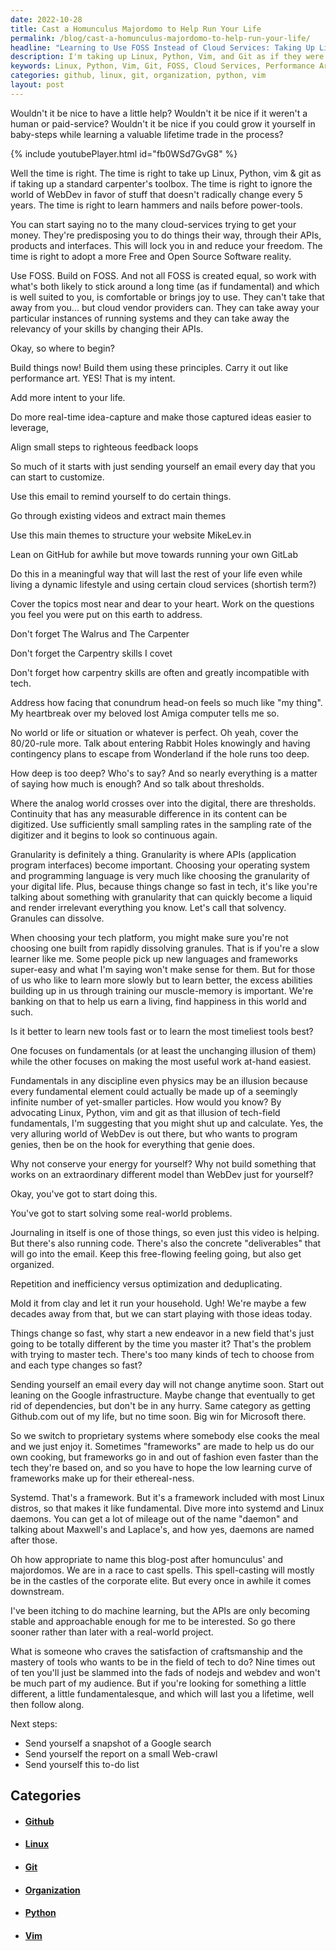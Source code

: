 ```yaml
---
date: 2022-10-28
title: Cast a Homunculus Majordomo to Help Run Your Life
permalink: /blog/cast-a-homunculus-majordomo-to-help-run-your-life/
headline: "Learning to Use FOSS Instead of Cloud Services: Taking Up Linux, Python, Vim and Git as If They Were Tools in a Carpenter's Toolbox"
description: I'm taking up Linux, Python, Vim, and Git as if they were tools in a carpenter's toolbox, and learning to use FOSS instead of cloud services. I'm creating performance art with these principles, doing real-time idea-capture, aligning small steps to feedback loops, and using GitHub and GitLab. I'm trying to figure out the best way to approach learning new tech tools and advocate the use of Linux, Python, Vim and Git.
keywords: Linux, Python, Vim, Git, FOSS, Cloud Services, Performance Art, Idea-Capture, Feedback Loops, GitHub, GitLab, Fundamentals, Work At-Hand, Real-World Problems, Organization, Repetition, Inefficiency, Optimization, Deduplicating, Ideas
categories: github, linux, git, organization, python, vim
layout: post
---
```


Wouldn't it be nice to have a little help? Wouldn't it be nice if it weren't a
human or paid-service? Wouldn't it be nice if you could grow it yourself in
baby-steps while learning a valuable lifetime trade in the process?

{% include youtubePlayer.html id="fb0WSd7GvG8" %}

Well the time is right. The time is right to take up Linux, Python, vim & git
as if taking up a standard carpenter's toolbox. The time is right to ignore the
world of WebDev in favor of stuff that doesn't radically change every 5 years.
The time is right to learn hammers and nails before power-tools.

You can start saying no to the many cloud-services trying to get your money.
They're predisposing you to do things their way, through their APIs, products
and interfaces. This will lock you in and reduce your freedom. The time is
right to adopt a more Free and Open Source Software reality.

Use FOSS. Build on FOSS. And not all FOSS is created equal, so work with what's
both likely to stick around a long time (as if fundamental) and which is well
suited to you, is comfortable or brings joy to use. They can't take that away
from you... but cloud vendor providers can. They can take away your particular
instances of running systems and they can take away the relevancy of your
skills by changing their APIs.

Okay, so where to begin?

Build things now! Build them using these principles. Carry it out like
performance art. YES! That is my intent.

Add more intent to your life.

Do more real-time idea-capture and make those captured ideas easier to
leverage,

Align small steps to righteous feedback loops

So much of it starts with just sending yourself an email every day that you can
start to customize.

Use this email to remind yourself to do certain things.

Go through existing videos and extract main themes

Use this main themes to structure your website  MikeLev.in

Lean on GitHub for awhile but move towards running your own GitLab

Do this in a meaningful way that will last the rest of your life even while
living a dynamic lifestyle and using certain cloud services (shortish term?)

Cover the topics most near and dear to your heart. Work on the questions you
feel you were put on this earth to address.

Don't forget The Walrus and The Carpenter

Don't forget the Carpentry skills I covet

Don't forget how carpentry skills are often and greatly incompatible with tech.

Address how facing that conundrum head-on feels so much like "my thing". My
heartbreak over my beloved lost Amiga computer tells me so.

No world or life or situation or whatever is perfect. Oh yeah, cover the
80/20-rule more. Talk about entering Rabbit Holes knowingly and having
contingency plans to escape from Wonderland if the hole runs too deep.

How deep is too deep? Who's to say? And so nearly everything is a matter of
saying how much is enough? And so talk about thresholds.

Where the analog world crosses over into the digital, there are thresholds.
Continuity that has any measurable difference in its content can be digitized.
Use sufficiently small sampling rates in the sampling rate of the digitizer and
it begins to look so continuous again.

Granularity is definitely a thing. Granularity is where APIs (application
program interfaces) become important. Choosing your operating system and
programming language is very much like choosing the granularity of your digital
life. Plus, because things change so fast in tech, it's like you're talking
about something with granularity that can quickly become a liquid and render
irrelevant everything you know. Let's call that solvency. Granules can
dissolve.

When choosing your tech platform, you might make sure you're not choosing one
built from rapidly dissolving granules. That is if you're a slow learner like
me. Some people pick up new languages and frameworks super-easy and what I'm
saying won't make sense for them. But for those of us who like to learn more
slowly but to learn better, the excess abilities building up in us through
training our muscle-memory is important. We're banking on that to help us earn
a living, find happiness in this world and such.

Is it better to learn new tools fast or to learn the most timeliest tools best?

One focuses on fundamentals (or at least the unchanging illusion of them) while
the other focuses on making the most useful work at-hand easiest.

Fundamentals in any discipline even physics may be an illusion because every
fundamental element could actually be made up of a seemingly infinite number of
yet-smaller particles. How would you know? By advocating Linux, Python, vim and
git as that illusion of tech-field fundamentals, I'm suggesting that you might
shut up and calculate. Yes, the very alluring world of WebDev is out there, but
who wants to program genies, then be on the hook for everything that genie
does.

Why not conserve your energy for yourself? Why not build something that works
on an extraordinary different model than WebDev just for yourself?

Okay, you've got to start doing this.

You've got to start solving some real-world problems.

Journaling in itself is one of those things, so even just this video is
helping. But there's also running code. There's also the concrete
"deliverables" that will go into the email. Keep this free-flowing feeling
going, but also get organized.

Repetition and inefficiency versus optimization and deduplicating.

Mold it from clay and let it run your household. Ugh! We're maybe a few decades
away from that, but we can start playing with those ideas today.

Things change so fast, why start a new endeavor in a new field that's just
going to be totally different by the time you master it? That's the problem
with trying to master tech. There's too many kinds of tech to choose from and
each type changes so fast?

Sending yourself an email every day will not change anytime soon. Start out
leaning on the Google infrastructure. Maybe change that eventually to get rid
of dependencies, but don't be in any hurry. Same category as getting Github.com
out of my life, but no time soon. Big win for Microsoft there.

So we switch to proprietary systems where somebody else cooks the meal and we
just enjoy it. Sometimes "frameworks" are made to help us do our own cooking,
but frameworks go in and out of fashion even faster than the tech they're based
on, and so you have to hope the low learning curve of frameworks make up for
their ethereal-ness.

Systemd. That's a framework. But it's a framework included with most Linux
distros, so that makes it like fundamental. Dive more into systemd and Linux
daemons. You can get a lot of mileage out of the name "daemon" and talking
about Maxwell's and Laplace's, and how yes, daemons are named after those.

Oh how appropriate to name this blog-post after homunculus' and majordomos. We
are in a race to cast spells. This spell-casting will mostly be in the castles
of the corporate elite. But every once in awhile it comes downstream.

I've been itching to do machine learning, but the APIs are only becoming stable
and approachable enough for me to be interested. So go there sooner rather than
later with a real-world project.

What is someone who craves the satisfaction of craftsmanship and the mastery of
tools who wants to be in the field of tech to do? Nine times out of ten you'll
just be slammed into the fads of nodejs and webdev and won't be much part of my
audience. But if you're looking for something a little different, a little
fundamentalesque, and which will last you a lifetime, well then follow along.

Next steps:

- Send yourself a snapshot of a Google search
- Send yourself the report on a small Web-crawl
- Send yourself this to-do list


## Categories

<ul>
<li><h4><a href='/github/'>Github</a></h4></li>
<li><h4><a href='/linux/'>Linux</a></h4></li>
<li><h4><a href='/git/'>Git</a></h4></li>
<li><h4><a href='/organization/'>Organization</a></h4></li>
<li><h4><a href='/python/'>Python</a></h4></li>
<li><h4><a href='/vim/'>Vim</a></h4></li></ul>